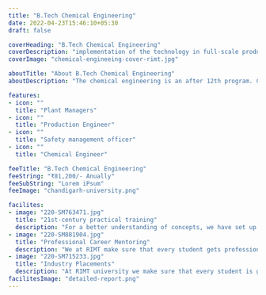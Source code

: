 ```yaml
---
title: "B.Tech Chemical Engineering"
date: 2022-04-23T15:46:10+05:30
draft: false

coverHeading: "B.Tech Chemical Engineering"
coverDescription: "implementation of the technology in full-scale production."
coverImage: "chemical-engineeing-cover-rimt.jpg"

aboutTitle: "About B.Tech Chemical Engineering"
aboutDescription: "The chemical engineering is an after 12th program. Chemical Engineering is the branch of engineering that holds with the application or curriculum of physical science (chemistry and physics) and the life sciences (biology, microbiology and biochemistry) with mathematics and economics, to the process of exchanging raw particals or chemicals into valuable forms. Graduates of this program will develop the techniques required for the different career prospects in the chemical engineering."

features:
- icon: ""
  title: "Plant Managers"
- icon: ""
  title: "Production Engineer"
- icon: ""
  title: "Safety management officer"
- icon: ""
  title: "Chemical Engineer"

feeTitle: "B.Tech Chemical Engineering"
feeString: "₹81,200/- Anually"
feeSubString: "Lorem iPsum"
feeImage: "chandigarh-university.png"

facilites:
- image: "220-SM763471.jpg"
  title: "21st-century practical training"
  description: "For a better understanding of concepts, we have set up advanced 21st-century tools equipped with advanced training methods so that students can learn every concept practically in a better way."
- image: "220-SM881904.jpg"
  title: "Professional Career Mentoring"
  description: "We at RIMT make sure that every student gets professional career mentoring from the industry experts to set career targets & for this we have created a career & placement cell too."
- image: "220-SM715233.jpg"
  title: "Industry Placements"
  description: "At RIMT university we make sure that every student is getting placed, each year more than 500 companies visit the campus of RIMT to hire our brightest of the talents"
facilitesImage: "detailed-report.png"
---
```


